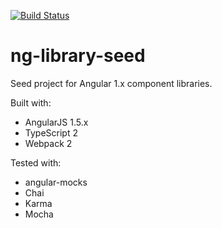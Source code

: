 [![Build Status](https://travis-ci.org/schuijers/ng-library-seed.svg?branch=master)](https://travis-ci.org/schuijers/ng-library-seed)
# ng-library-seed
Seed project for Angular 1.x component libraries. 

Built with:
* AngularJS 1.5.x
* TypeScript 2
* Webpack 2

Tested with:
* angular-mocks
* Chai
* Karma
* Mocha
